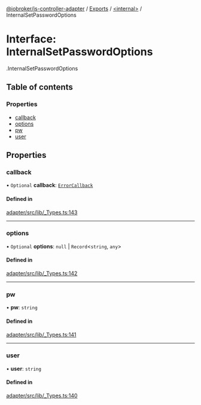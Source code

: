 [@iobroker/js-controller-adapter](../README.md) / [Exports](../modules.md) / [<internal\>](../modules/internal_.md) / InternalSetPasswordOptions

# Interface: InternalSetPasswordOptions

[<internal>](../modules/internal_.md).InternalSetPasswordOptions

## Table of contents

### Properties

- [callback](internal_.InternalSetPasswordOptions.md#callback)
- [options](internal_.InternalSetPasswordOptions.md#options)
- [pw](internal_.InternalSetPasswordOptions.md#pw)
- [user](internal_.InternalSetPasswordOptions.md#user)

## Properties

### callback

• `Optional` **callback**: [`ErrorCallback`](../modules/internal_.md#errorcallback)

#### Defined in

[adapter/src/lib/_Types.ts:143](https://github.com/ioBroker/ioBroker.js-controller/blob/d87d529d/packages/adapter/src/lib/_Types.ts#L143)

___

### options

• `Optional` **options**: ``null`` \| `Record`<`string`, `any`\>

#### Defined in

[adapter/src/lib/_Types.ts:142](https://github.com/ioBroker/ioBroker.js-controller/blob/d87d529d/packages/adapter/src/lib/_Types.ts#L142)

___

### pw

• **pw**: `string`

#### Defined in

[adapter/src/lib/_Types.ts:141](https://github.com/ioBroker/ioBroker.js-controller/blob/d87d529d/packages/adapter/src/lib/_Types.ts#L141)

___

### user

• **user**: `string`

#### Defined in

[adapter/src/lib/_Types.ts:140](https://github.com/ioBroker/ioBroker.js-controller/blob/d87d529d/packages/adapter/src/lib/_Types.ts#L140)
